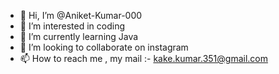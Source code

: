 - 👋 Hi, I’m @Aniket-Kumar-000
- 👀 I’m interested in coding
- 🌱 I’m currently learning Java
- 💞️ I’m looking to collaborate on instagram
- 📫 How to reach me , my mail :- kake.kumar.351@gmail.com

<!---
Aniket-Kumar-000/Aniket-Kumar-000 is a ✨ special ✨ repository because its `README.md` (this file) appears on your GitHub profile.
You can click the Preview link to take a look at your changes.
--->
